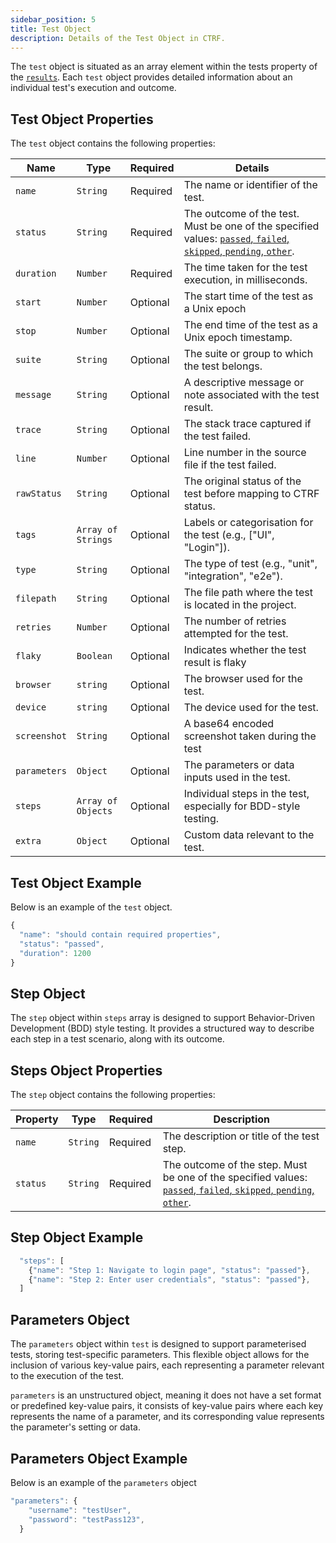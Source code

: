 ```yaml
---
sidebar_position: 5
title: Test Object
description: Details of the Test Object in CTRF.
---
```


The `test` object is situated as an array element within the tests property of the [`results`](/docs/schema/results). Each `test` object provides detailed information about an individual test's execution and outcome.

## Test Object Properties

The `test` object contains the following properties:

| Name         | Type     | Required | Details                                                         |
| ------------ | -------- | -------- | --------------------------------------------------------------- |
| `name`       | `String` | Required | The name or identifier of the test.                             |
| `status` | `String` | Required | The outcome of the test. Must be one of the specified values: [`passed`, `failed`, `skipped`, `pending`, `other`](/docs/schema/status). |
| `duration`   | `Number` | Required | The time taken for the test execution, in milliseconds.         |
| `start`      | `Number` | Optional | The start time of the test as a Unix epoch                      |
| `stop`        | `Number` | Optional | The end time of the test as a Unix epoch timestamp.             |
| `suite`       | `String`| Optional | The suite or group to which the test belongs.                   |
| `message`    | `String` | Optional | A descriptive message or note associated with the test result.  |
| `trace`      | `String` | Optional | The stack trace captured if the test failed.                    |
| `line`      | `Number` | Optional | Line number in the source file if the test failed.               |
| `rawStatus`   | `String`| Optional | The original status of the test before mapping to CTRF status.  |
| `tags`       | `Array of Strings`| Optional | Labels or categorisation for the test (e.g., ["UI", "Login"]). |
| `type`       | `String`| Optional | The type of test (e.g., "unit", "integration", "e2e").           |
| `filepath`   | `String` | Optional | The file path where the test is located in the project.         |
| `retries`    | `Number` | Optional | The number of retries attempted for the test.                     |
| `flaky`      | `Boolean`| Optional | Indicates whether the test result is flaky                      |
| `browser`    | `string` | Optional | The browser used for the test.                                  |
| `device`    | `string` | Optional | The device used for the test.                                    |
| `screenshot` | `String` | Optional | A base64 encoded screenshot taken during the test               |
| `parameters` | `Object` | Optional | The parameters or data inputs used in the test.                 |
| `steps`      | `Array of Objects` | Optional | Individual steps in the test, especially for BDD-style testing.|
| `extra`      | `Object` | Optional | Custom data relevant to the test.                           |

## Test Object Example

Below is an example of the `test` object.

```js
{
  "name": "should contain required properties",
  "status": "passed",
  "duration": 1200
}
```

## Step Object

The `step` object within `steps` array is designed to support Behavior-Driven Development (BDD) style testing. It provides a structured way to describe each step in a test scenario, along with its outcome.

## Steps Object Properties

The `step` object contains the following properties:

| Property | Type     | Required | Description                                                     |
|----------|----------|----------|-----------------------------------------------------------------|
| `name`   | `String` | Required | The description or title of the test step.                      |
| `status` | `String` | Required | The outcome of the step. Must be one of the specified values: [`passed`, `failed`, `skipped`, `pending`, `other`](/docs/schema/status). |

## Step Object Example

``` js
  "steps": [
    {"name": "Step 1: Navigate to login page", "status": "passed"},
    {"name": "Step 2: Enter user credentials", "status": "passed"},
  ]
```

## Parameters Object

The `parameters` object within `test` is designed to support parameterised tests, storing test-specific parameters. This flexible object allows for the inclusion of various key-value pairs, each representing a parameter relevant to the execution of the test.

`parameters` is an unstructured object, meaning it does not have a set format or predefined key-value pairs, it consists of key-value pairs where each key represents the name of a parameter, and its corresponding value represents the parameter's setting or data.

## Parameters Object Example

Below is an example of the `parameters` object

``` js
"parameters": {
    "username": "testUser",
    "password": "testPass123",
  }
```
